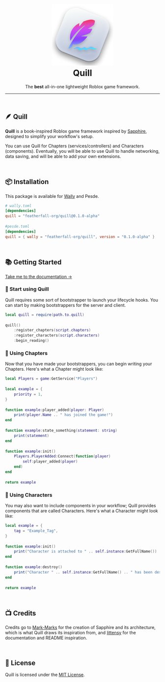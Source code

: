 <h1 align="center">
	<a href="https://featherfall.gitbook.io/quill">
		<img src="images/logo.png" alt="Reflex" width="200" />
	</a>
	<br />
	<b>Quill</b>
</h1>

<div align="center">

The <b>best</b> all-in-one lightweight Roblox game framework.
 
</div>

---

&nbsp;

## 🪶 Quill

**Quill** is a book-inspired Roblox game framework inspired by [Sapphire](https://github.com/Mark-Marks/sapphire), designed to simplify your workflow's setup.

You can use Quill for Chapters (services/controllers) and Characters (components). Eventually, you will be able to use Quill to handle networking, data saving, and will be able to add your own extensions.

&nbsp;

## 📦 Installation

This package is available for [Wally](https://wally.run/package/featherfall-org/quill) and Pesde.

```toml
# wally.toml
[dependencies]
quill = "featherfall-org/quill@0.1.0-alpha"

#pesde.toml
[dependencies]
quill = { wally = "featherfall-org/quill", version = "0.1.0-alpha" }
```

&nbsp;

## 📚 Getting Started

[Take me to the documentation →](https://featherfall.gitbook.io/quill)

### 🚀 Start using Quill

Quill requires some sort of bootstrapper to launch your lifecycle hooks. You can start by making bootstrappers for the server and client.

```lua
local quill = require(path.to.quill)

quill()
    :register_chapters(script.chapters)
    :register_characters(script.characters)
    :begin_reading()
```

### 📖 Using Chapters

Now that you have made your bootstrappers, you can begin writing your Chapters. Here's what a Chapter might look like:

```lua
local Players = game:GetService("Players")

local example = {
    priority = 1,
}

function example:player_added(player: Player)
    print(player.Name .. " has joined the game!")
end

function example:state_something(statement: string)
    print(statement)
end

function example:init()
    Players.PlayerAdded:Connect(function(player)
        self:player_added(player)
    end)
end

return example
```

### 👤 Using Characters

You may also want to include components in your workflow; Quill provides components that are called Characters. Here's what a Character might look like:

```lua
local example = {
    tag = "Example_Tag",
}

function example:init()
    print("Character is attached to " .. self.instance:GetFullName())
end

function example:destroy()
    print("Character " .. self.instance:GetFullName() .. " has been destroyed!")
end

return example
```

&nbsp;

## 📺 Credits

Credits go to [Mark-Marks](https://github.com/Mark-Marks) for the creation of Sapphire and its architecture, which is what Quill draws its inspiration from, and [littensy](https://github.com/littensy) for the documentation and README inspiration.

&nbsp;

## 📝 License

Quill is licensed under the [MIT License](LICENSE.md).